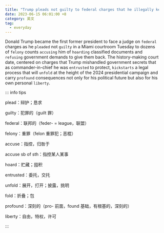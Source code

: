 ```yaml
---
title: "Trump pleads not guilty to federal charges that he illegally kept classified documents"
date: 2023-06-15 06:01:00 +8
category: 英文
tag:
  - everyday
---
```


Donald Trump became the first former president to face a judge on `federal` charges as he `pleaded` not `guilty` in a Miami courtroom Tuesday to dozens of `felony` counts `accusing` him of `hoarding` classified documents and `refusing` government demands to give them back. The history-making court date, centered on charges that Trump mishandled government secrets that as commander-in-chief he was `entrusted` to protect, `kickstarts` a legal process that will `unfold` at the height of the 2024 presidential campaign and carry `profound` consequences not only for his political future but also for his own personal `liberty`.

::: info tips

plead：辩护；恳求

guilty：犯罪的（guilt 罪）

federal：联邦的（feder- = league，联盟）

felony：重罪（felon 重罪犯；恶棍）

accuse：指控，归咎于

accuse sb of sth：指控某人某事

hoard：贮藏；囤积

entrusted：委托，交托

unfold：展开，打开；披露，挑明

fold：折叠；包

profound：深刻的（pro- 前面，found 基础，有根基的，深刻的）

liberty：自由，特权，许可

:::
